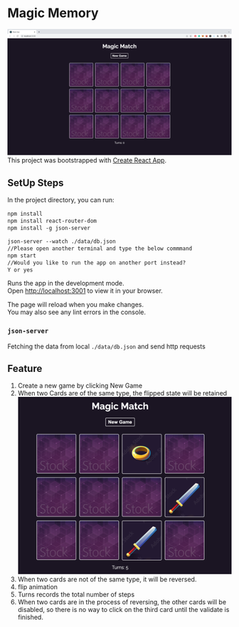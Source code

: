 # Magic Memory
![img.png](public/img/img.png)
This project was bootstrapped with [Create React App](https://github.com/facebook/create-react-app).

## SetUp Steps

In the project directory, you can run:

```
npm install
npm install react-router-dom
npm install -g json-server
```
```
json-server --watch ./data/db.json
//Please open another terminal and type the below commmand
npm start
//Would you like to run the app on another port instead?
Y or yes
```


Runs the app in the development mode.\
Open [http://localhost:3001](http://localhost:3001) to view it in your browser.

The page will reload when you make changes.\
You may also see any lint errors in the console.

### `json-server`
Fetching the data from local `./data/db.json` and send http requests

## Feature
1. Create a new game by clicking New Game
2. When two Cards are of the same type, the flipped state will be retained
   ![img_1.png](public/img/img_1.png)
3. When two cards are not of the same type, it will be reversed.
4. flip animation
5. Turns records the total number of steps
6. When two cards are in the process of reversing, the other cards will be disabled, so there is no way to click on the third card until the validate is finished.
